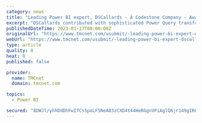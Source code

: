 ```yaml
---
category: news
title: "Leading Power BI expert, DSCallards - A Codestone Company - Awarded 'Gold' for Innovation at Oxfordshire County Council"
excerpt: "DSCallards contributed with sophisticated Power Query transformations in Microsoft Power BI to ensure accurate output was provided. The project was designed to show improvements that children and families experienced in their interactions with social care provision,"
publishedDateTime: 2023-01-17T00:00:00Z
originalUrl: "https://www.tmcnet.com/usubmit/-leading-power-bi-expert-dscallards-codestone-company-awarded-/2023/01/17/9743687.htm"
webUrl: "https://www.tmcnet.com/usubmit/-leading-power-bi-expert-dscallards-codestone-company-awarded-/2023/01/17/9743687.htm"
type: article
quality: 0
heat: 0
published: false

provider:
  name: TMCnet
  domain: tmcnet.com

topics:
  - Power BI

secured: "8DWJl/yhhDdDhFwIfCs5poLF5NeA03zCXD4t44HeRGgnVPiAglQ6jr149gIRC+y1VRBE8PVVXefpXzs0/yD5ud9eBMI/umfFTV6FinnUHonKQckPjbk02p1h9CumthI24WygiiBJ4WujO2jyRWD6nHD+wMm4SMUF+PSu+Uhj4bHUURht8n+SKcik2fHvIyp70LnFQyxm/NURBfw68EJf3URN5F0APYI8AG4/O9URNhcWr38zP7BECsySiZsRReFFAdwr2ITsmnWr6WToj/TVMmH/m+/88waFoi6M9PuVlxmL55nZqAvTDjCEOgNOz5zK1ppVA4rIIKo5OORBZegthiaxIlVhCSR9rsdb9VbyGAA=;+22jNyaeyAmDqasTvrjWCQ=="
---
```



